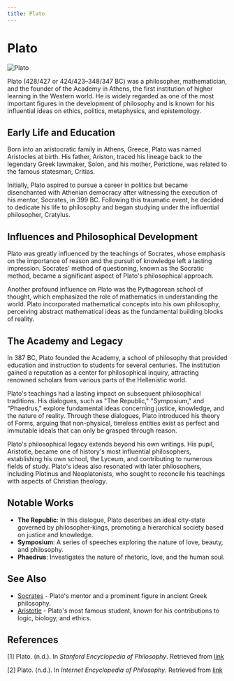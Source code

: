 ```yaml
---
title: Plato
---
```

# Plato

![Plato](https://upload.wikimedia.org/wikipedia/commons/thumb/5/54/Plato_Silanion_Musei_Capitolini_MC1377.jpg/220px-Plato_Silanion_Musei_Capitolini_MC1377.jpg)

Plato (428/427 or 424/423–348/347 BC) was a philosopher, mathematician, and the founder of the Academy in Athens, the first institution of higher learning in the Western world. He is widely regarded as one of the most important figures in the development of philosophy and is known for his influential ideas on ethics, politics, metaphysics, and epistemology.

## Early Life and Education

Born into an aristocratic family in Athens, Greece, Plato was named Aristocles at birth. His father, Ariston, traced his lineage back to the legendary Greek lawmaker, Solon, and his mother, Perictione, was related to the famous statesman, Critias.

Initially, Plato aspired to pursue a career in politics but became disenchanted with Athenian democracy after witnessing the execution of his mentor, Socrates, in 399 BC. Following this traumatic event, he decided to dedicate his life to philosophy and began studying under the influential philosopher, Cratylus.

## Influences and Philosophical Development

Plato was greatly influenced by the teachings of Socrates, whose emphasis on the importance of reason and the pursuit of knowledge left a lasting impression. Socrates' method of questioning, known as the Socratic method, became a significant aspect of Plato's philosophical approach.

Another profound influence on Plato was the Pythagorean school of thought, which emphasized the role of mathematics in understanding the world. Plato incorporated mathematical concepts into his own philosophy, perceiving abstract mathematical ideas as the fundamental building blocks of reality.

## The Academy and Legacy

In 387 BC, Plato founded the Academy, a school of philosophy that provided education and instruction to students for several centuries. The institution gained a reputation as a center for philosophical inquiry, attracting renowned scholars from various parts of the Hellenistic world.

Plato's teachings had a lasting impact on subsequent philosophical traditions. His dialogues, such as "The Republic," "Symposium," and "Phaedrus," explore fundamental ideas concerning justice, knowledge, and the nature of reality. Through these dialogues, Plato introduced his theory of Forms, arguing that non-physical, timeless entities exist as perfect and immutable ideals that can only be grasped through reason.

Plato's philosophical legacy extends beyond his own writings. His pupil, Aristotle, became one of history's most influential philosophers, establishing his own school, the Lyceum, and contributing to numerous fields of study. Plato's ideas also resonated with later philosophers, including Plotinus and Neoplatonists, who sought to reconcile his teachings with aspects of Christian theology.

## Notable Works

- **The Republic**: In this dialogue, Plato describes an ideal city-state governed by philosopher-kings, promoting a hierarchical society based on justice and knowledge.
- **Symposium**: A series of speeches exploring the nature of love, beauty, and philosophy.
- **Phaedrus**: Investigates the nature of rhetoric, love, and the human soul.

## See Also

- [Socrates](link) - Plato's mentor and a prominent figure in ancient Greek philosophy.
- [Aristotle](link) - Plato's most famous student, known for his contributions to logic, biology, and ethics.

## References

[1] Plato. (n.d.). In *Stanford Encyclopedia of Philosophy*. Retrieved from [link](https://plato.stanford.edu/entries/plato/)

[2] Plato. (n.d.). In *Internet Encyclopedia of Philosophy*. Retrieved from [link](https://iep.utm.edu/plato/)